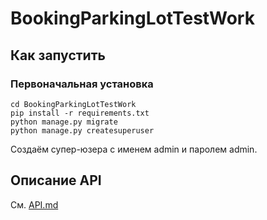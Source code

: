 # BookingParkingLotTestWork

## Как запустить
### Первоначальная установка 
```
cd BookingParkingLotTestWork
pip install -r requirements.txt
python manage.py migrate
python manage.py createsuperuser
```
Создаём супер-юзера с именем admin и паролем admin.


## Описание API

См. [API.md](API.md)
